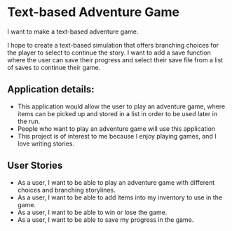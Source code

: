 # **Text-based Adventure Game**

I want to make a text-based adventure game.

I hope to create a text-based simulation that offers branching choices for the player to select to continue the story. I want to add a save function where the user can save their progress and select their save file from a list of saves to continue their game.
## Application details:

- This application would allow the user to play an adventure game, where items can be picked up and stored in a list in order to be used later in the run.
- People who want to play an adventure game will use this application
- This project is of interest to me because I enjoy playing games, and I love writing stories. 

## User Stories

- As a user, I want to be able to play an adventure game with different choices and branching storylines.
- As a user, I want to be able to add items into my inventory to use in the game.
- As a user, I want to be able to win or lose the game.
- As a user, I want to be able to save my progress in the game.

 